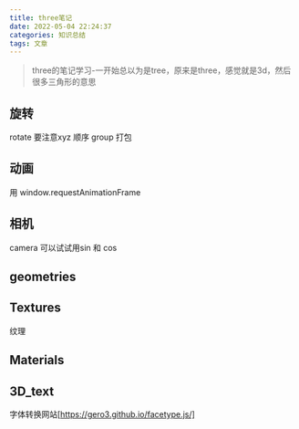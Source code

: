 ```yaml
---
title: three笔记
date: 2022-05-04 22:24:37
categories: 知识总结
tags: 文章
---
```


>three的笔记学习-一开始总以为是tree，原来是three，感觉就是3d，然后很多三角形的意思

## 旋转

rotate 要注意xyz 顺序
group 打包

## 动画

用 window.requestAnimationFrame

## 相机

camera 可以试试用sin 和 cos

## geometries

## Textures

纹理

## Materials

## 3D_text

字体转换网站[https://gero3.github.io/facetype.js/]
